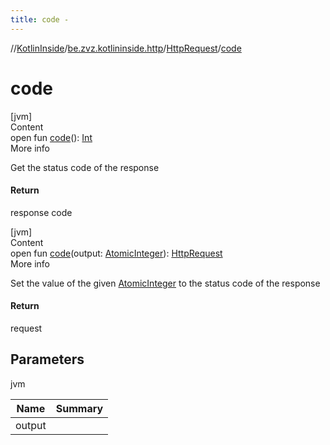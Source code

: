 ```yaml
---
title: code -
---
```

//[KotlinInside](../../index.md)/[be.zvz.kotlininside.http](../index.md)/[HttpRequest](index.md)/[code](code.md)



# code  
[jvm]  
Content  
open fun [code](code.md)(): [Int](https://kotlinlang.org/api/latest/jvm/stdlib/kotlin/-int/index.html)  
More info  


Get the status code of the response



#### Return  


response code

  


[jvm]  
Content  
open fun [code](code.md)(output: [AtomicInteger](https://docs.oracle.com/javase/7/docs/api/java/util/concurrent/atomic/AtomicInteger.html)): [HttpRequest](index.md)  
More info  


Set the value of the given [AtomicInteger](https://docs.oracle.com/javase/7/docs/api/java/util/concurrent/atomic/AtomicInteger.html) to the status code of the response



#### Return  


request



## Parameters  
  
jvm  
  
|  Name|  Summary| 
|---|---|
| <a name="be.zvz.kotlininside.http/HttpRequest/code/#java.util.concurrent.atomic.AtomicInteger/PointingToDeclaration/"></a>output| <a name="be.zvz.kotlininside.http/HttpRequest/code/#java.util.concurrent.atomic.AtomicInteger/PointingToDeclaration/"></a>
  
  



